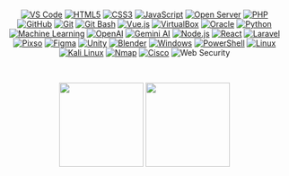 <p align="center">
  <img src="https://i.pinimg.com/1200x/8f/c3/7d/8fc37d42ebe1425efbe0bd1d1c24eed0.jpg" alt=""/>
</p>

<p align="center">
  <a href="https://code.visualstudio.com/"><img src="https://img.shields.io/badge/VS_Code-007ACC?style=for-the-badge&logo=visualstudiocode&logoColor=white" alt="VS Code"/></a>
  <a href="https://developer.mozilla.org/en-US/docs/Web/HTML"><img src="https://img.shields.io/badge/HTML5-E34F26?style=for-the-badge&logo=html5&logoColor=white" alt="HTML5"/></a>
  <a href="https://developer.mozilla.org/en-US/docs/Web/CSS"><img src="https://img.shields.io/badge/CSS3-1572B6?style=for-the-badge&logo=css3&logoColor=white" alt="CSS3"/></a>
  <a href="https://developer.mozilla.org/en-US/docs/Web/JavaScript"><img src="https://img.shields.io/badge/JavaScript-F7DF1E?style=for-the-badge&logo=javascript&logoColor=black" alt="JavaScript"/></a>
  <a href="https://ospanel.io/"><img src="https://img.shields.io/badge/Open_Server-000000?style=for-the-badge&logo=windows&logoColor=white" alt="Open Server"/></a>
  <a href="https://www.php.net/"><img src="https://img.shields.io/badge/PHP-777BB4?style=for-the-badge&logo=php&logoColor=white" alt="PHP"/></a>
  <a href="https://github.com/"><img src="https://img.shields.io/badge/GitHub-181717?style=for-the-badge&logo=github&logoColor=white" alt="GitHub"/></a>
  <a href="https://git-scm.com/"><img src="https://img.shields.io/badge/GIT-E44C30?style=for-the-badge&logo=git&logoColor=white" alt="Git"/></a>
  <a href="https://gitforwindows.org/"><img src="https://img.shields.io/badge/Git_Bash-000000?style=for-the-badge&logo=git&logoColor=white" alt="Git Bash"/></a>
  <a href="https://vuejs.org/"><img src="https://img.shields.io/badge/Vue.js-4FC08D?style=for-the-badge&logo=vue.js&logoColor=white" alt="Vue.js"/></a>
  <a href="https://www.virtualbox.org/"><img src="https://img.shields.io/badge/VirtualBox-183A61?style=for-the-badge&logo=virtualbox&logoColor=white" alt="VirtualBox"/></a>
  <a href="https://www.oracle.com/"><img src="https://img.shields.io/badge/Oracle-F80000?style=for-the-badge&logo=oracle&logoColor=white" alt="Oracle"/></a>
  <a href="https://www.python.org/"><img src="https://img.shields.io/badge/Python-3776AB?style=for-the-badge&logo=python&logoColor=white" alt="Python"/></a>
  <a href="https://en.wikipedia.org/wiki/Machine_learning"><img src="https://img.shields.io/badge/Machine%20Learning-FF6B6B?style=for-the-badge&logo=ai&logoColor=white" alt="Machine Learning"/></a>
  <a href="https://openai.com/"><img src="https://img.shields.io/badge/OpenAI-412991?style=for-the-badge&logo=openai&logoColor=white" alt="OpenAI"/></a>
  <a href="https://gemini.google.com/"><img src="https://img.shields.io/badge/Gemini_AI-4285F4?style=for-the-badge&logo=google&logoColor=white" alt="Gemini AI"/></a>
  <a href="https://nodejs.org/"><img src="https://img.shields.io/badge/Node.js-339933?style=for-the-badge&logo=nodedotjs&logoColor=white" alt="Node.js"/></a>
  <a href="https://reactjs.org/"><img src="https://img.shields.io/badge/React-61DAFB?style=for-the-badge&logo=react&logoColor=black" alt="React"/></a>
  <a href="https://laravel.com/"><img src="https://img.shields.io/badge/Laravel-FF2D20?style=for-the-badge&logo=laravel&logoColor=white" alt="Laravel"/></a>
  <a href="https://pixso.com/"><img src="https://img.shields.io/badge/Pixso-000000?style=for-the-badge&logo=pixso&logoColor=white" alt="Pixso"/></a>
  <a href="https://www.figma.com/"><img src="https://img.shields.io/badge/Figma-F24E1E?style=for-the-badge&logo=figma&logoColor=white" alt="Figma"/></a>
  <a href="https://unity.com/"><img src="https://img.shields.io/badge/Unity-000000?style=for-the-badge&logo=unity&logoColor=white" alt="Unity"/></a>
  <a href="https://www.blender.org/"><img src="https://img.shields.io/badge/Blender-F5792A?style=for-the-badge&logo=blender&logoColor=white" alt="Blender"/></a>
  <a href="https://www.microsoft.com/windows"><img src="https://img.shields.io/badge/Windows-0078D6?style=for-the-badge&logo=windows&logoColor=white" alt="Windows"/></a>
  <a href="https://www.powershellgallery.com/"><img src="https://img.shields.io/badge/PowerShell-5391FE?style=for-the-badge&logo=powershell&logoColor=white" alt="PowerShell"/></a>
  <a href="https://www.linux.org/"><img src="https://img.shields.io/badge/Linux-FCC624?style=for-the-badge&logo=linux&logoColor=black" alt="Linux"/></a>
  <a href="https://www.kali.org/"><img src="https://img.shields.io/badge/Kali_Linux-557C94?style=for-the-badge&logo=kalilinux&logoColor=white" alt="Kali Linux"/></a>
  <a href="https://nmap.org/"><img src="https://img.shields.io/badge/Nmap-000000?style=for-the-badge&logo=nmap&logoColor=white" alt="Nmap"/></a>
  <a href="https://www.cisco.com/"><img src="https://img.shields.io/badge/Cisco-1BA0D7?style=for-the-badge&logo=cisco&logoColor=white" alt="Cisco"/></a>
  <img src="https://img.shields.io/badge/Web%20Security-000000?style=for-the-badge&logo=hackerone&logoColor=white" alt="Web Security"/>
</p>

<br>

<p align="center">
    <img height="150em" src="https://github-readme-stats.vercel.app/api?username=aeidea1&show_icons=true&theme=dracula&include_all_commits=true&count_private=true"/>
    <img height="150em" src="https://github-readme-stats.vercel.app/api/top-langs/?username=aeidea1&layout=compact&langs_count=8&theme=dracula"/>
</p>
